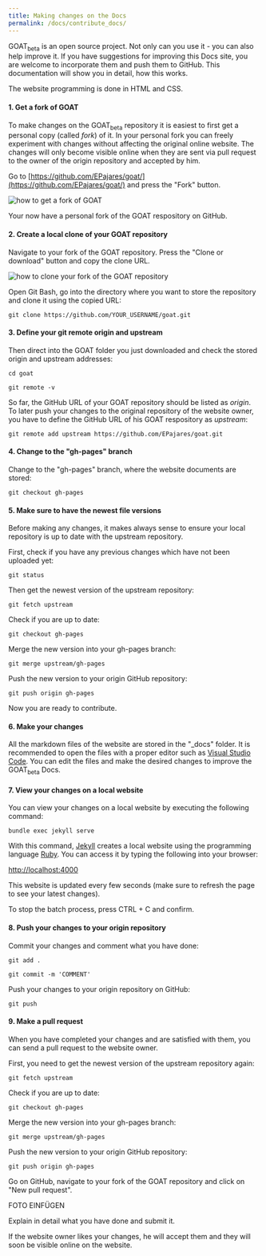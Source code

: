 ```yaml
---
title: Making changes on the Docs
permalink: /docs/contribute_docs/
---
```


GOAT<sub>beta</sub> is an open source project. Not only can you use it - you can also help improve it. If you have suggestions for improving this Docs site, you are welcome to incorporate them and push them to GitHub. This documentation will show you in detail, how this works. 

The website programming is done in HTML and CSS.

#### 1. Get a fork of GOAT

To make changes on the GOAT<sub>beta</sub> repository it is easiest to first get a personal copy (called <i>fork</i>) of it. In your personal fork you can freely experiment with changes without affecting the original online website. The changes will only become visible online when they are sent via pull request to the owner of the origin repository and accepted by him. 

Go to [https://github.com/EPajares/goat/](https://github.com/EPajares/goat/) and press the "Fork" button. 

<img class="img-responsive" src="../../img/git_fork.png" alt="how to get a fork of GOAT" title="Get a fork of GOAT"/>

Your now have a personal fork of the GOAT respository on GitHub. 

#### 2. Create a local clone of your GOAT repository

Navigate to your fork of the GOAT repository. Press the "Clone or download" button and copy the clone URL.

<img class="img-responsive" src="../../img/git_clone_personal_repository.png" alt="how to clone your fork of the GOAT repository" title="Get a clone of your GOAT repository"/>

Open Git Bash, go into the directory where you want to store the repository and clone it using the copied URL:

`git clone https://github.com/YOUR_USERNAME/goat.git`

#### 3. Define your git remote origin and upstream

Then direct into the GOAT folder you just downloaded and check the stored origin and upstream addresses:

`cd goat`

`git remote -v`

So far, the GitHub URL of your GOAT repository should be listed as <i> origin</i>. To later push your changes to the original repository of the website owner, you have to define the GitHub URL of his GOAT respository as <i> upstream</i>: 

`git remote add upstream https://github.com/EPajares/goat.git`

#### 4. Change to the "gh-pages" branch

Change to the "gh-pages" branch, where the website documents are stored:

`git checkout gh-pages`

#### 5. Make sure to have the newest file versions

Before making any changes, it makes always sense to ensure your local repository is up to date with the upstream repository.

First, check if you have any previous changes which have not been uploaded yet:

`git status`

Then get the newest version of the upstream repository:

`git fetch upstream`

Check if you are up to date:

`git checkout gh-pages`

Merge the new version into your gh-pages branch:

`git merge upstream/gh-pages`

Push the new version to your origin GitHub repository:

`git push origin gh-pages`

Now you are ready to contribute.

#### 6. Make your changes

All the markdown files of the website are stored in the "_docs" folder. It is recommended to open the files with a proper editor such as [Visual Studio Code](https://code.visualstudio.com/). You can edit the files and make the desired changes to improve the GOAT<sub>beta</sub> Docs. 

#### 7. View your changes on a local website

You can view your changes on a local website by executing the following command:

`bundle exec jekyll serve`

With this command, [Jekyll](https://jekyllrb.com/) creates a local website using the programming language [Ruby](https://www.ruby-lang.org/en/). You can access it by typing the following into your browser: 

[http://localhost:4000](http://localhost:4000)

This website is updated every few seconds (make sure to refresh the page to see your latest changes).

To stop the batch process, press CTRL + C and confirm. 

#### 8. Push your changes to your origin repository

Commit your changes and comment what you have done:

`git add .`

`git commit -m 'COMMENT'`

Push your changes to your origin repository on GitHub:

`git push`

#### 9. Make a pull request

When you have completed your changes and are satisfied with them, you can send a pull request to the website owner.

First, you need to get the newest version of the upstream repository again:

`git fetch upstream`

Check if you are up to date:

`git checkout gh-pages`

Merge the new version into your gh-pages branch:

`git merge upstream/gh-pages`

Push the new version to your origin GitHub repository:

`git push origin gh-pages`

Go on GitHub, navigate to your fork of the GOAT repository and click on "New pull request". 

FOTO EINFÜGEN

Explain in detail what you have done and submit it. 

If the website owner likes your changes, he will accept them and they will soon be visible online on the website.

